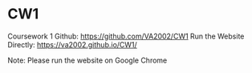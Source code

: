 # CW1
Coursework 1
Github: https://github.com/VA2002/CW1
Run the Website Directly: https://va2002.github.io/CW1/

Note: Please run the website on Google Chrome
